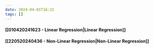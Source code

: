 ```yaml
---
date: 2024-04-01T16:22
tags: []
---
```

#### [[010420241623 - Linear Regression|Linear Regression]]
#### [[220520240436 - Non-Linear Regression|Non-Linear Regression]]